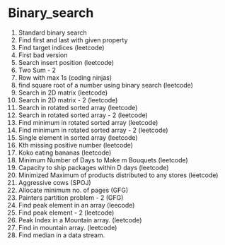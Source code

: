# Binary_search
1) Standard binary search
2) Find first and last with given property
3) Find target indices (leetcode)
4) First bad version
5) Search insert position (leetcode)
6) Two Sum - 2
7) Row with max 1s (coding ninjas)
8) find square root of a number using binary search (leetcode)
9) Search in 2D matrix (leetcode)
10) Search in 2D matrix - 2 (leetcode)
11) Search in rotated sorted array (leetcode)
12) Search in rotated sorted array - 2 (leetcode)
13) Find minimum in rotated sorted array (leetcode)
14) Find minimum in rotated sorted array - 2 (leetcode)
15) Single element in sorted array (leetcode)
16) Kth missing positive number (leetcode)
17) Koko eating bananas (leetcode)
18) Minimum Number of Days to Make m Bouquets (leetcode)
19) Capacity to ship packages within D days (leetcode)
20) Minimized Maximum of products distributed to any stores (leetcode)
21) Aggressive cows (SPOJ)
22) Allocate minimum no. of pages (GFG)
23) Painters partition problem - 2 (GFG)
24) Find peak element in an array (leecode)
25) Find peak element - 2 (leetcode)
26) Peak Index in a Mountain array. (leetcode)
27) Find in mountain array. (leetcode)
28) Find median in a data stream.

